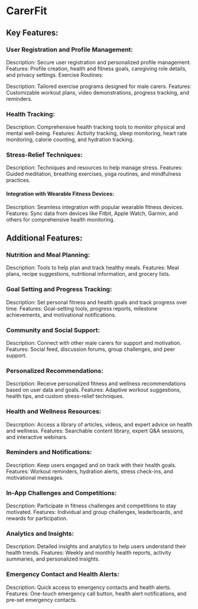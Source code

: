 # **CarerFit** 

## Key Features:

### User Registration and Profile Management:

  Description: Secure user registration and personalized profile management.
  Features: Profile creation, health and fitness goals, caregiving role details, and privacy settings.
  Exercise Routines:

  Description: Tailored exercise programs designed for male carers.
  Features: Customizable workout plans, video demonstrations, progress tracking, and reminders.

### Health Tracking:

  Description: Comprehensive health tracking tools to monitor physical and mental well-being.
  Features: Activity tracking, sleep monitoring, heart rate monitoring, calorie counting, and hydration tracking.

### Stress-Relief Techniques:

  Description: Techniques and resources to help manage stress.
  Features: Guided meditation, breathing exercises, yoga routines, and mindfulness practices.

#### Integration with Wearable Fitness Devices:

  Description: Seamless integration with popular wearable fitness devices.
  Features: Sync data from devices like Fitbit, Apple Watch, Garmin, and others for comprehensive health monitoring.

## Additional Features:

### Nutrition and Meal Planning:

  Description: Tools to help plan and track healthy meals.
  Features: Meal plans, recipe suggestions, nutritional information, and grocery lists.

### Goal Setting and Progress Tracking:

  Description: Set personal fitness and health goals and track progress over time.
  Features: Goal-setting tools, progress reports, milestone achievements, and motivational notifications.

### Community and Social Support:

  Description: Connect with other male carers for support and motivation.
  Features: Social feed, discussion forums, group challenges, and peer support.

### Personalized Recommendations:

  Description: Receive personalized fitness and wellness recommendations based on user data and goals.
  Features: Adaptive workout suggestions, health tips, and custom stress-relief techniques.

### Health and Wellness Resources:

  Description: Access a library of articles, videos, and expert advice on health and wellness.
  Features: Searchable content library, expert Q&A sessions, and interactive webinars.

### Reminders and Notifications:

  Description: Keep users engaged and on track with their health goals.
  Features: Workout reminders, hydration alerts, stress check-ins, and motivational messages.

### In-App Challenges and Competitions:

  Description: Participate in fitness challenges and competitions to stay motivated.
  Features: Individual and group challenges, leaderboards, and rewards for participation.

### Analytics and Insights:

  Description: Detailed insights and analytics to help users understand their health trends.
  Features: Weekly and monthly health reports, activity summaries, and personalized insights.

### Emergency Contact and Health Alerts:

  Description: Quick access to emergency contacts and health alerts.
  Features: One-touch emergency call button, health alert notifications, and pre-set emergency contacts.
